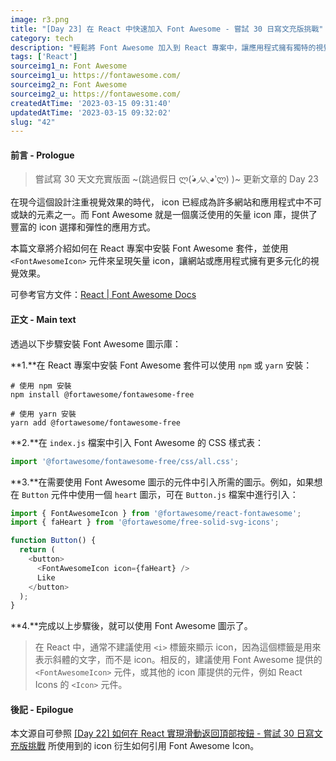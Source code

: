 ```yaml
---
image: r3.png
title: "[Day 23] 在 React 中快速加入 Font Awesome - 嘗試 30 日寫文充版挑戰"
category: tech
description: "輕鬆將 Font Awesome 加入到 React 專案中，讓應用程式擁有獨特的視覺效果。"
tags: ['React']
sourceimg1_n: Font Awesome
sourceimg1_u: https://fontawesome.com/
sourceimg2_n: Font Awesome
sourceimg2_u: https://fontawesome.com/
createdAtTime: '2023-03-15 09:31:40'
updatedAtTime: '2023-03-15 09:32:02'
slug: "42"
---
```


#### 前言 - Prologue

> 嘗試寫 30 天文充實版面 ~(跳過假日 ლ(́◕◞౪◟◕‵ლ) )~ 更新文章的 Day 23

在現今這個設計注重視覺效果的時代， icon 已經成為許多網站和應用程式中不可或缺的元素之一。而 Font Awesome 就是一個廣泛使用的矢量 icon 庫，提供了豐富的 icon 選擇和彈性的應用方式。

本篇文章將介紹如何在 React 專案中安裝 Font Awesome 套件，並使用 `<FontAwesomeIcon>` 元件來呈現矢量 icon，讓網站或應用程式擁有更多元化的視覺效果。

可參考官方文件：[React | Font Awesome Docs](https://fontawesome.com/v5/docs/web/use-with/react)

#### 正文 - Main text

透過以下步驟安裝 Font Awesome 圖示庫：

**1.**在 React 專案中安裝 Font Awesome 套件可以使用 `npm` 或 `yarn` 安裝：
```shell
# 使用 npm 安裝
npm install @fortawesome/fontawesome-free

# 使用 yarn 安裝
yarn add @fortawesome/fontawesome-free
```

**2.**在 `index.js` 檔案中引入 Font Awesome 的 CSS 樣式表：
```js
import '@fortawesome/fontawesome-free/css/all.css';
```

**3.**在需要使用 Font Awesome 圖示的元件中引入所需的圖示。例如，如果想在 `Button` 元件中使用一個 `heart` 圖示，可在 `Button.js` 檔案中進行引入：
```js
import { FontAwesomeIcon } from '@fortawesome/react-fontawesome';
import { faHeart } from '@fortawesome/free-solid-svg-icons';

function Button() {
  return (
    <button>
      <FontAwesomeIcon icon={faHeart} />
      Like
    </button>
  );
}
```

**4.**完成以上步驟後，就可以使用 Font Awesome 圖示了。

> 在 React 中，通常不建議使用 `<i>` 標籤來顯示 icon，因為這個標籤是用來表示斜體的文字，而不是 icon。相反的，建議使用 Font Awesome 提供的 `<FontAwesomeIcon>` 元件，或其他的 icon 庫提供的元件，例如 React Icons 的 `<Icon>` 元件。

#### 後記 - Epilogue

本文源自可參照 [[Day 22] 如何在 React 實現滑動返回頂部按鈕 - 嘗試 30 日寫文充版挑戰](41) 所使用到的 icon 衍生如何引用 Font Awesome Icon。
